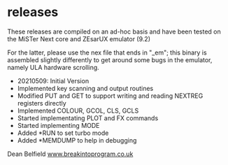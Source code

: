 
# releases

These releases are compiled on an ad-hoc basis and have been tested on the MiSTer Next core and ZEsarUX emulator (9.2)

For the latter, please use the nex file that ends in "_em"; this binary is assembled slightly differently to get around some bugs in the emulator, namely ULA hardware scrolling.

- 20210509: Initial Version
 - Implemented key scanning and output routines
 - Modified PUT and GET to support writing and reading NEXTREG registers directly
 - Implemented COLOUR, GCOL, CLS, GCLS
 - Started implementating PLOT and FX commands
 - Started implementing MODE
 - Added *RUN to set turbo mode
 - Added *MEMDUMP to help in debugging    

Dean Belfield
www.breakintoprogram.co.uk
